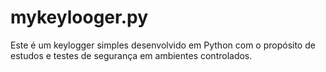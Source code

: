 # mykeylooger.py
Este é um keylogger simples desenvolvido em Python com o propósito de estudos e testes de segurança em ambientes controlados.
